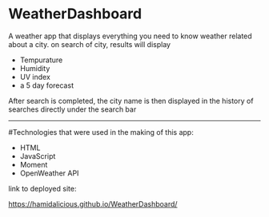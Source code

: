 # WeatherDashboard

A weather app that displays everything you need to know weather related about a city. on search of city, results will display

* Tempurature
* Humidity
* UV index
* a 5 day forecast 

After search is completed, the city name is then displayed in the history of searches directly under the search bar

<hr>

#Technologies that were used in the making of this app:

* HTML
* JavaScript
* Moment
* OpenWeather API

link to deployed site:

https://hamidalicious.github.io/WeatherDashboard/

